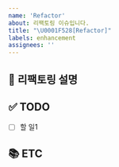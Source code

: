 ```yaml
---
name: 'Refactor'
about: 리팩토링 이슈입니다.
title: "\U0001F528[Refactor]"
labels: enhancement
assignees: ''
---
```


## 📝 리팩토링 설명

<!-- 어떤 부분이 리팩토링되어야 하는지 설명 기재 -->

## ✅ TODO

<!-- 이슈 할 일 기재 -->

- [ ] 할 일1

## 📚 ETC

<!-- Screenshot, References 기재 -->
